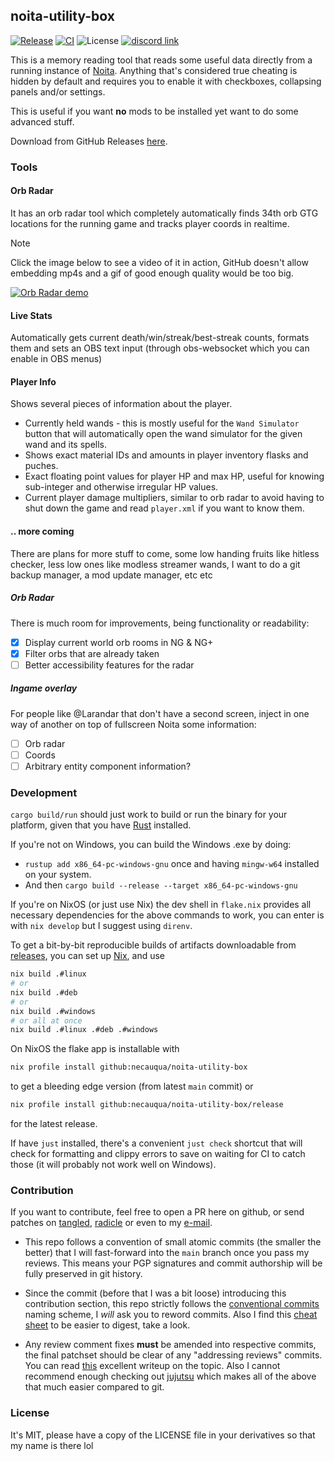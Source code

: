 ## noita-utility-box
[![Release](https://img.shields.io/github/v/release/necauqua/noita-utility-box)](https://github.com/necauqua/noita-utility-box/releases/latest)
[![CI](https://github.com/necauqua/noita-utility-box/actions/workflows/ci.yml/badge.svg)](https://github.com/necauqua/noita-utility-box/actions/workflows/ci.yml)
![License](https://img.shields.io/github/license/necauqua/noita-utility-box)
[![discord link](https://img.shields.io/discord/1346986932244054016)](https://discord.gg/RDdRT8Z8j9)

This is a memory reading tool that reads some useful data
directly from a running instance of [Noita](https://noitagame.com).
Anything that's considered true cheating is hidden by default and requires you
to enable it with checkboxes, collapsing panels and/or settings.

This is useful if you want **no** mods to be installed yet want to do some
advanced stuff.

Download from GitHub Releases [here](https://github.com/necauqua/noita-utility-box/releases).

### Tools
#### Orb Radar
It has an orb radar tool which completely automatically finds 34th orb GTG
locations for the running game and tracks player coords in realtime.

> [!NOTE]
> Click the image below to see a video of it in action, GitHub doesn't allow
> embedding mp4s and a gif of good enough quality would be too big.

[![Orb Radar demo](https://necauq.ua/images/orb-radar-demo.png)](https://necauq.ua/videos/orb-radar-demo.mp4)

#### Live Stats
Automatically gets current death/win/streak/best-streak counts, formats them
and sets an OBS text input (through obs-websocket which you can enable in OBS
menus)

#### Player Info
Shows several pieces of information about the player.
- Currently held wands - this is mostly useful for the `Wand Simulator` button
  that will automatically open the wand simulator for the given wand and its spells.
- Shows exact material IDs and amounts in player inventory flasks and puches.
- Exact floating point values for player HP and max HP, useful for knowing
  sub-integer and otherwise irregular HP values.
- Current player damage multipliers, similar to orb radar to avoid having to
  shut down the game and read `player.xml` if you want to know them.

#### .. more coming
There are plans for more stuff to come, some low handing fruits like hitless
checker, less low ones like modless streamer wands, I want to do a git backup
manager, a mod update manager, etc etc

##### Orb Radar
There is much room for improvements, being functionality or readability:

- [x] Display current world orb rooms in NG & NG+
- [x] Filter orbs that are already taken
- [ ] Better accessibility features for the radar

##### Ingame overlay
For people like @Larandar that don't have a second screen, inject in one way
of another on top of fullscreen Noita some information:

- [ ] Orb radar
- [ ] Coords
- [ ] Arbitrary entity component information?

### Development

`cargo build/run` should just work to build or run the binary for your
platform, given that you have [Rust](https://rustup.rs) installed.

If you're not on Windows, you can build the Windows .exe by doing:
  - `rustup add x86_64-pc-windows-gnu` once and having `mingw-w64` installed on your system.
  - And then `cargo build --release --target x86_64-pc-windows-gnu`

If you're on NixOS (or just use Nix) the dev shell in `flake.nix` provides all
necessary dependencies for the above commands to work, you can enter is with
`nix develop` but I suggest using `direnv`.

To get a bit-by-bit reproducible builds of artifacts downloadable from
[releases](https://github.com/necauqua/noita-utility-box/releases), you can set
up [Nix](https://nixos.org/download/), and use
```bash
nix build .#linux
# or
nix build .#deb
# or
nix build .#windows
# or all at once
nix build .#linux .#deb .#windows
```

On NixOS the flake app is installable with
```bash
nix profile install github:necauqua/noita-utility-box
```
to get a bleeding edge version (from latest `main` commit) or
```bash
nix profile install github:necauqua/noita-utility-box/release
```
for the latest release.

If have `just` installed, there's a convenient `just check` shortcut that will
check for formatting and clippy errors to save on waiting for CI to catch
those (it will probably not work well on Windows).

### Contribution
If you want to contribute, feel free to open a PR here on github, or send
patches on [tangled](https://tangled.sh/@necauq.ua/noita-utility-box),
[radicle](https://app.radicle.xyz/nodes/iris.radicle.xyz/rad%3Az2n8gDK7BUhNrt2aV2wCanazHoSSN)
or even to my [e-mail](mailto:him@necauq.ua?subject=noita-utility-box).

- This repo follows a convention of small atomic commits (the smaller the
  better) that I will fast-forward into the `main` branch once you pass my
  reviews. This means your PGP signatures and commit authorship will be fully
  preserved in git history.

- Since the commit (before that I was a bit loose) introducing this contribution
  section, this repo strictly follows the
  [conventional commits](https://www.conventionalcommits.org/)
  naming scheme, I *will* ask you to reword commits.
  Also I find this
  [cheat sheet](https://gist.github.com/qoomon/5dfcdf8eec66a051ecd85625518cfd13)
  to be easier to digest, take a look.

- Any review comment fixes **must** be amended into respective commits, the
  final patchset should be clear of any "addressing reviews" commits.
  You can read
  [this](https://gist.github.com/thoughtpolice/9c45287550a56b2047c6311fbadebed2)
  excellent writeup on the topic. Also I cannot recommend enough checking out
  [jujutsu](https://github.com/jj-vcs/jj#readme) which makes all of the above
  that much easier compared to git.

### License
It's MIT, please have a copy of the LICENSE file in your derivatives so that my
name is there lol
